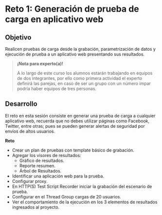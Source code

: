 # Reto 1: Generación de prueba de carga en aplicativo web

## Objetivo

Realicen pruebas de carga desde la grabación, parametrización de datos y ejecución de prueba a un aplicativo web presentando sus resultados.

>**¡Nota para experto(a)!**
>
> A lo largo de este curso los alumnos estarán trabajando en equipos de dos integrantes, por ello como primera actividad el experto definirá las parejas, en caso de ser un grupo con un número impar podría haber equipos de tres personas.


## Desarrollo

El reto en esta sesión consiste en generar una prueba de carga a cualquier aplicativo web, recuerda que no debes utilizar páginas como Facebook, Twitter, entre otras; pues se pueden generar alertas de seguridad por envíos de altos usuarios.


**Reto**

- Crear un plan de pruebas con template básico de grabación.
- Agregar los visores de resultados:
  * Gráfico de resultados.
  * Reporte resumen.
  * Árbol de Resultados.
- Identificar una aplicación web para la prueba.
- Configurar proxy.
- En HTTP(S) Test Script Recorder iniciar la grabación del escenario de prueba.
- Configurar en el Thread Group cargas de 20 usuarios.
- Ver el comportamiento de la ejecución en los 3 elementos de resultados ingresados al proyecto.

